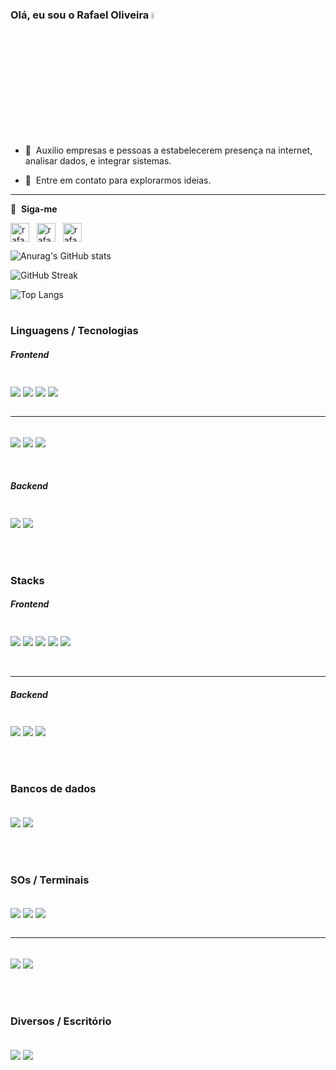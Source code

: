 ### Olá, eu sou o Rafael Oliveira <img src="https://media.giphy.com/media/hvRJCLFzcasrR4ia7z/giphy.gif" width="5%">

- 🔎 &nbsp;Auxilio empresas e pessoas a estabelecerem presença na internet, analisar dados, e integrar sistemas.

- 📡 &nbsp;Entre em contato para explorarmos ideias.

 ---

🔗 &nbsp;**Siga-me**
<p align="left">
<a href="https://linkedin.com/in/raf2019" target="blank"><img align="center"  src="https://cdn-icons-png.flaticon.com/512/2111/2111499.png" alt="rafael-linkedin-profile" height="30" width="30" /></a>
&nbsp;
<a href="https://gitlab.com/raf2019" target="blank"><img align="center" src="https://cdn-icons-png.flaticon.com/512/5968/5968853.png" alt="rafael-gitlab-profile" height="30" width="30" /></a>
&nbsp;
<a href="https://stackoverflow.com/users/10060782/rafael-oliveira" target="blank"><img align="center" src="https://cdn-icons-png.flaticon.com/512/2111/2111628.png" alt="rafael-stack-overflow-profile" height="30" width="30" /></a>

<!-- [![Blog](https://img.shields.io/badge/LinkedIn-0077B5?style=for-the-badge&logo=linkedin&logoColor=white)](https://www.linkedin.com/in/raf2019)
[![Blog](https://img.shields.io/badge/GitLab-330F63?style=for-the-badge&logo=gitlab&logoColor=white)](https://gitlab.com/raf2019) -->

![Anurag's GitHub stats](https://github-readme-stats.vercel.app/api?username=raf2019&show_icons=true&theme=radical)

![GitHub Streak](https://github-readme-streak-stats.herokuapp.com/?user=raf2019&theme=dark&count_private=true&bg_color=0d1116&title_color=ce09ec&text_color=a4aacb&icon_color=007ec6)

![Top Langs](https://github-readme-stats.vercel.app/api/top-langs/?username=anuraghazra&layout=compact)
<br/>
<br/>

### Linguagens / Tecnologias
##### Frontend
<div style="display: inline_block"><br/>
  <img align="center" alt"html5" src="https://img.shields.io/badge/HTML5-E34F26?style=for-the-badge&logo=html5&logoColor=white"/>
  <img align="center" alt"css3" src="https://img.shields.io/badge/CSS3-1572B6?style=for-the-badge&logo=css3&logoColor=white"/>
  <img align="center" alt"javascript" src="https://img.shields.io/badge/JavaScript-F7DF1E?style=for-the-badge&logo=javascript&logoColor=black"/>
  <img align="center" alt"typescript" src="https://img.shields.io/badge/TypeScript-007ACC?style=for-the-badge&logo=typescript&logoColor=white"/>
</div>
<br/>
<hr>
<div style="display: inline_block"><br/>
  <img align="center" alt"figma" src="https://img.shields.io/badge/Figma-F24E1E?style=for-the-badge&logo=figma&logoColor=white"/>
  <img align="center" alt"gimp" src="https://img.shields.io/badge/gimp-5C5543?style=for-the-badge&logo=gimp&logoColor=white"/>
  <img align="center" alt"canva" src="https://img.shields.io/badge/Canva-%2300C4CC.svg?&style=for-the-badge&logo=Canva&logoColor=white"/>
</div>
<br/>
<br/>

##### Backend
<div style="display: inline_block"><br/>
  <img align="center" alt"python" src="https://img.shields.io/badge/Python-3776AB?style=for-the-badge&logo=python&logoColor=white"/>
  <img align="center" alt"java" src="https://img.shields.io/badge/Java-ED8B00?style=for-the-badge&logo=openjdk&logoColor=white"/>
</div>
<br/>
<br/>
<br/>

### Stacks
##### Frontend

<div style="display: inline_block"><br/>
  <img align="center" alt"react" src="https://img.shields.io/badge/React-20232A?style=for-the-badge&logo=react&logoColor=61DAFB"/>
  <img align="center" alt"redux" src="https://img.shields.io/badge/Redux-593D88?style=for-the-badge&logo=redux&logoColor=white"/>
  <img align="center" alt"react-router" src="https://img.shields.io/badge/React_Router-CA4245?style=for-the-badge&logo=react-router&logoColor=white"/>
  <img align="center" alt"react-native" src="https://img.shields.io/badge/React_Native-20232A?style=for-the-badge&logo=react&logoColor=61DAFB"/>
  <img align="center" alt"vuejs" src="https://img.shields.io/badge/Vue.js-35495E?style=for-the-badge&logo=vue.js&logoColor=4FC08D"/>
</div>
<br/>
<br/>
<hr>

##### Backend

<div style="display: inline_block"><br/>
  <img align="center" alt"flask" src="https://img.shields.io/badge/Flask-000000?style=for-the-badge&logo=flask&logoColor=white"/>
  <img align="center" alt"django" src="https://img.shields.io/badge/Django-092E20?style=for-the-badge&logo=django&logoColor=white"/>
  <img align="center" alt"spring" src="https://img.shields.io/badge/Spring-6DB33F?style=for-the-badge&logo=spring&logoColor=white"/>
</div>
<br/>
<br/>
<br/>

### Bancos de dados
<div style="display: inline_block"><br/>
  <img align="center" alt"postgre-sql" src="https://img.shields.io/badge/PostgreSQL-316192?style=for-the-badge&logo=postgresql&logoColor=white"/>
  <img align="center" alt"mongo-db" src="https://img.shields.io/badge/MongoDB-4EA94B?style=for-the-badge&logo=mongodb&logoColor=white"/>
</div>
<br/>
<br/>
<br/>

### SOs / Terminais
<div style="display: inline_block"><br/>
  <img align="center" alt"git" src="https://img.shields.io/badge/GIT-E44C30?style=for-the-badge&logo=git&logoColor=white"/>
  <img align="center" alt"gnu-bash" src="https://img.shields.io/badge/GNU%20Bash-4EAA25?style=for-the-badge&logo=GNU%20Bash&logoColor=white"/>
  <img align="center" alt"power-shell" src="https://img.shields.io/badge/powershell-5391FE?style=for-the-badge&logo=powershell&logoColor=white"/>
</div>
<br/>
<hr/>
<div style="display: inline_block"><br/>
  <img align="center" alt"pmicrosoft-access" src="https://img.shields.io/badge/Microsoft_Access-A4373A?style=for-the-badge&logo=microsoft-access&logoColor=white"/>
  <img align="center" alt"microsoft-excel" src="https://img.shields.io/badge/Microsoft_Excel-217346?style=for-the-badge&logo=microsoft-excel&logoColor=white"/>
</div>
<br/>
<br/>
<br/>

### Diversos / Escritório
<div style="display: inline_block"><br/>
  <img align="center" alt"microsoft-access" src="https://img.shields.io/badge/Microsoft_Access-A4373A?style=for-the-badge&logo=microsoft-access&logoColor=white"/>
  <img align="center" alt"microsoft-excel" src="https://img.shields.io/badge/Microsoft_Excel-217346?style=for-the-badge&logo=microsoft-excel&logoColor=white"/>
</div>
<br/>
<br/>
<br/>



<!--
**raf2019/raf2019** is a ✨ _special_ ✨ repository because its `README.md` (this file) appears on your GitHub profile.

Here are some ideas to get you started:

- 🔭 I’m currently working on ...
- 🌱 I’m currently learning ...
- 👯 I’m looking to collaborate on ...
- 🤔 I’m looking for help with ...
- 💬 Ask me about ...
- 📫 How to reach me: ...
- 😄 Pronouns: ...
- ⚡ Fun fact: ...
-->
